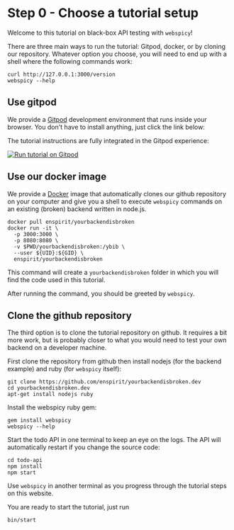 # Step 0 - Choose a tutorial setup

Welcome to this tutorial on black-box API testing with `webspicy`!

There are three main ways to run the tutorial: Gitpod, docker, or by cloning our repository. Whatever option you choose, you will need to end up with a shell where the following commands work:

```
curl http://127.0.0.1:3000/version
webspicy --help
```

## Use gitpod

We provide a [Gitpod](https://www.gitpod.io/) development environment that runs inside your browser. You don't have to install anything, just click the link below:

The tutorial instructions are fully integrated in the Gitpod experience:

[![Run tutorial on Gitpod](https://gitpod.io/button/open-in-gitpod.svg)](https://gitpod.io/#https://github.com/enspirit/yourbackendisbroken.dev/tree/nodejs-tuto)

## Use our docker image

We provide a [Docker](https://docker.io/) image that automatically clones our github repository on your computer and give you a shell to execute `webspicy` commands on an existing (broken) backend written in node.js.

```
docker pull enspirit/yourbackendisbroken
docker run -it \
  -p 3000:3000 \
  -p 8080:8080 \
  -v $PWD/yourbackendisbroken:/ybib \
  --user ${UID}:${GID} \
  enspirit/yourbackendisbroken
```

This command will create a `yourbackendisbroken` folder in which you will find the code used in this tutorial.

After running the command, you should be greeted by `webspicy`.

## Clone the github repository

The third option is to clone the tutorial repository on github. It requires a bit more work, but is probably closer to what you would need to test your own backend on a developer machine.

First clone the repository from github then install nodejs (for the backend example) and ruby (for `webspicy` itself):

```
git clone https://github.com/enspirit/yourbackendisbroken.dev
cd yourbackendisbroken.dev
apt-get install nodejs ruby
```

Install the webspicy ruby gem:

```
gem install webspicy
webspicy --help
```

Start the todo API in one terminal to keep an eye on the logs. The API will automatically restart if you change the source code:

```
cd todo-api
npm install
npm start
```

Use `webspicy` in another terminal as you progress through the tutorial steps on this website.

You are ready to start the tutorial, just run

```
bin/start
```
